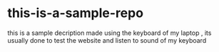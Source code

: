 # this-is-a-sample-repo
this is a sample decription made using the keyboard of my laptop , its usually done to test the website and listen to sound of my keyboard
